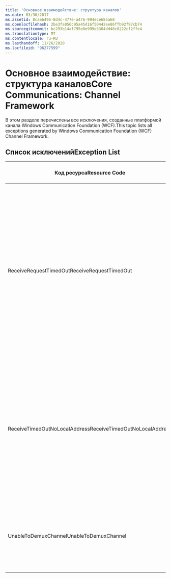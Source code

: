 ```yaml
---
title: 'Основное взаимодействие: структура каналов'
ms.date: 03/30/2017
ms.assetid: 8caeb496-8d4c-477e-a476-994ece685a68
ms.openlocfilehash: 2be3fa056c95a45d16f50442ee86ffb92f97cb74
ms.sourcegitcommit: bc293b14af795e0e999e3304dd40c0222cf2ffe4
ms.translationtype: MT
ms.contentlocale: ru-RU
ms.lasthandoff: 11/26/2020
ms.locfileid: "96277599"
---
```

# <a name="core-communications-channel-framework"></a><span data-ttu-id="aeb0e-102">Основное взаимодействие: структура каналов</span><span class="sxs-lookup"><span data-stu-id="aeb0e-102">Core Communications: Channel Framework</span></span>

<span data-ttu-id="aeb0e-103">В этом разделе перечислены все исключения, созданные платформой канала Windows Communication Foundation (WCF).</span><span class="sxs-lookup"><span data-stu-id="aeb0e-103">This topic lists all exceptions generated by Windows Communication Foundation (WCF) Channel Framework.</span></span>  
  
## <a name="exception-list"></a><span data-ttu-id="aeb0e-104">Список исключений</span><span class="sxs-lookup"><span data-stu-id="aeb0e-104">Exception List</span></span>  
  
|<span data-ttu-id="aeb0e-105">Код ресурса</span><span class="sxs-lookup"><span data-stu-id="aeb0e-105">Resource Code</span></span>|<span data-ttu-id="aeb0e-106">Строка ресурса</span><span class="sxs-lookup"><span data-stu-id="aeb0e-106">Resource String</span></span>|  
|-------------------|---------------------|  
|<span data-ttu-id="aeb0e-107">ReceiveRequestTimedOut</span><span class="sxs-lookup"><span data-stu-id="aeb0e-107">ReceiveRequestTimedOut</span></span>|<span data-ttu-id="aeb0e-108">Время ожидания полученного запроса определенного локального адреса истекло по прошествии заданного времени.</span><span class="sxs-lookup"><span data-stu-id="aeb0e-108">The received request on the specified local address has timed out after the specified time.</span></span> <span data-ttu-id="aeb0e-109">Возможно, выделенное для этой операции время было частью более длительного времени ожидания.</span><span class="sxs-lookup"><span data-stu-id="aeb0e-109">The time allotted to this operation may have been a portion of a longer timeout.</span></span>|  
|<span data-ttu-id="aeb0e-110">ReceiveTimedOutNoLocalAddress</span><span class="sxs-lookup"><span data-stu-id="aeb0e-110">ReceiveTimedOutNoLocalAddress</span></span>|<span data-ttu-id="aeb0e-111">Срок ожидания операции получения истек по прошествии заданного времени.</span><span class="sxs-lookup"><span data-stu-id="aeb0e-111">The receive operation has timed out after the specified time.</span></span> <span data-ttu-id="aeb0e-112">Возможно, выделенное для этой операции время было частью более длительного времени ожидания.</span><span class="sxs-lookup"><span data-stu-id="aeb0e-112">The time allotted to this operation may have been a portion of a longer timeout.</span></span>|  
|<span data-ttu-id="aeb0e-113">UnableToDemuxChannel</span><span class="sxs-lookup"><span data-stu-id="aeb0e-113">UnableToDemuxChannel</span></span>|<span data-ttu-id="aeb0e-114">Нет доступного канала для получения сообщения с заданным действием.</span><span class="sxs-lookup"><span data-stu-id="aeb0e-114">No channel is available to accept the message with the specified action.</span></span>|
